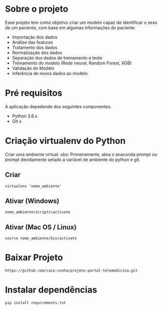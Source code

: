 # Sobre o projeto
Esse projeto tem como objetivo criar um modelo capaz de identificar o sexo de um paciente, com base em algumas informações do paciente.
- Importação dos dados
- Análise das features
- Tratamento dos dados
- Normalização dos dados
- Separação dos dados de treinamento e teste
- Treinamento do modelo (Rede neural, Random Forest, XGB)
- Validação do Modelo
- Inferência de novos dados ao modelo

# Pré requisitos 
A aplicação depedende dos seguintes componentes.

- Python 3.6.x
- Git x

# Criação virtualenv do Python
Criar uma ambiente virtual. 
obs: Primeiramente, abra o anaconda prompt ou prompt devidamente setado a variável de ambiente do python e git.

## Criar
```
virtualenv 'nome_ambiente'
```
## Ativar (Windows)
```
nome_ambiente\Scripts\activate
```
## Ativar (Mac OS / Linux)
```
source nome_ambiente/bin/activate
```

# Baixar Projeto
```
https://github.com/caio-cunha/projeto-portal-telemedicina.git
```

# Instalar dependências
```
pip install requirements.txt
```



